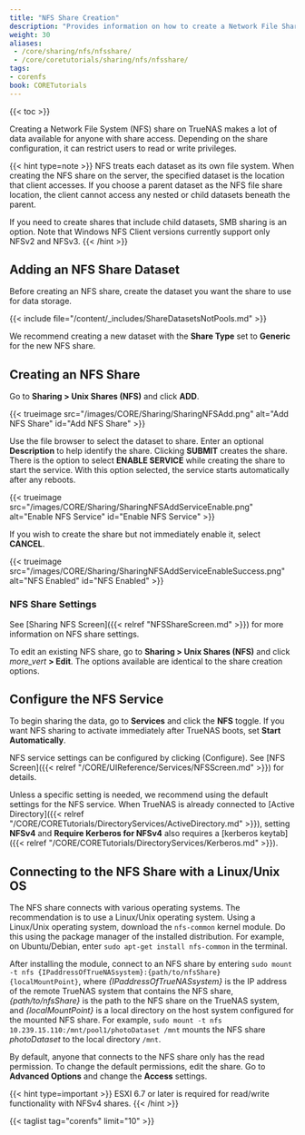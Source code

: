 ```yaml
---
title: "NFS Share Creation"
description: "Provides information on how to create a Network File Share (NFS) on your TrueNAS."
weight: 30
aliases:
 - /core/sharing/nfs/nfsshare/
 - /core/coretutorials/sharing/nfs/nfsshare/
tags:
- corenfs
book: CORETutorials
---
```


{{< toc >}}

Creating a Network File System (NFS) share on TrueNAS makes a lot of data available for anyone with share access.
Depending on the share configuration, it can restrict users to read or write privileges.

{{< hint type=note >}}
NFS treats each dataset as its own file system.
When creating the NFS share on the server, the specified dataset is the location that client accesses.
If you choose a parent dataset as the NFS file share location, the client cannot access any nested or child datasets beneath the parent.

If you need to create shares that include child datasets, SMB sharing is an option.
Note that Windows NFS Client versions currently support only NFSv2 and NFSv3.
{{< /hint >}}

## Adding an NFS Share Dataset

Before creating an NFS share, create the dataset you want the share to use for data storage.

{{< include file="/content/_includes/ShareDatasetsNotPools.md" >}}

We recommend creating a new dataset with the **Share Type** set to **Generic** for the new NFS share.

## Creating an NFS Share

Go to **Sharing > Unix Shares (NFS)** and click **ADD**.

{{< trueimage src="/images/CORE/Sharing/SharingNFSAdd.png" alt="Add NFS Share" id="Add NFS Share" >}}

Use the file browser to select the dataset to share.
Enter an optional **Description** to help identify the share.
Clicking **SUBMIT** creates the share.
There is the option to select **ENABLE SERVICE** while creating the share to start the service.
With this option selected, the service starts automatically after any reboots.

{{< trueimage src="/images/CORE/Sharing/SharingNFSAddServiceEnable.png" alt="Enable NFS Service" id="Enable NFS Service" >}}

If you wish to create the share but not immediately enable it, select **CANCEL**.

{{< trueimage src="/images/CORE/Sharing/SharingNFSAddServiceEnableSuccess.png" alt="NFS Enabled" id="NFS Enabled" >}}

### NFS Share Settings

See [Sharing NFS Screen]({{< relref "NFSShareScreen.md" >}}) for more information on NFS share settings.

To edit an existing NFS share, go to **Sharing > Unix Shares (NFS)** and click <i class="material-icons" aria-hidden="true" title="Options">more_vert</i> **> Edit**.
The options available are identical to the share creation options.

## Configure the NFS Service

To begin sharing the data, go to **Services** and click the **NFS** toggle.
If you want NFS sharing to activate immediately after TrueNAS boots, set **Start Automatically**.

NFS service settings can be configured by clicking <i class="fa fa-pen" aria-hidden="true" title="Configure"></i> (Configure).
See [NFS Screen]({{< relref "/CORE/UIReference/Services/NFSScreen.md" >}}) for details.

Unless a specific setting is needed, we recommend using the default settings for the NFS service.
When TrueNAS is already connected to [Active Directory]({{< relref "/CORE/CORETutorials/DirectoryServices/ActiveDirectory.md" >}}), setting **NFSv4** and **Require Kerberos for NFSv4** also requires a [kerberos keytab]({{< relref "/CORE/CORETutorials/DirectoryServices/Kerberos.md" >}}).

## Connecting to the NFS Share with a Linux/Unix OS

The NFS share connects with various operating systems.
The recommendation is to use a Linux/Unix operating system.
Using a Linux/Unix operating system, download the `nfs-common` kernel module.
Do this using the package manager of the installed distribution.
For example, on Ubuntu/Debian, enter `sudo apt-get install nfs-common` in the terminal.

After installing the module, connect to an NFS share by entering `sudo mount -t nfs {IPaddressOfTrueNASsystem}:{path/to/nfsShare} {localMountPoint}`, where *{IPaddressOfTrueNASsystem}* is the IP address of the remote TrueNAS system that contains the NFS share, *{path/to/nfsShare}* is the path to the NFS share on the TrueNAS system, and *{localMountPoint}* is a local directory on the host system configured for the mounted NFS share.
For example, `sudo mount -t nfs 10.239.15.110:/mnt/pool1/photoDataset /mnt` mounts the NFS share *photoDataset* to the local directory `/mnt`.

By default, anyone that connects to the NFS share only has the read permission.
To change the default permissions, edit the share.
Go to **Advanced Options** and change the **Access** settings.

{{< hint type=important >}}
ESXI 6.7 or later is required for read/write functionality with NFSv4 shares.
{{< /hint >}}

{{< taglist tag="corenfs" limit="10" >}}
